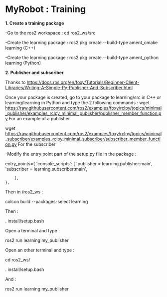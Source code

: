 # MyRobot : Training

**1. Create a training package**

-Go to the ros2 workspace : cd ros2_ws/src

-Create the learning package : ros2 pkg create --build-type ament_cmake learning (C++)

-Create the learning package : ros2 pkg create --build-type ament_python learning (Python)


**2. Publisher and subscriber**

Thanks to https://docs.ros.org/en/foxy/Tutorials/Beginner-Client-Libraries/Writing-A-Simple-Py-Publisher-And-Subscriber.html

Once your package is created, go to your package to learning/src in C++ or learning/learning in Python and type the 2 following commands :
wget https://raw.githubusercontent.com/ros2/examples/foxy/rclpy/topics/minimal_publisher/examples_rclpy_minimal_publisher/publisher_member_function.py
For an example of a publisher

wget https://raw.githubusercontent.com/ros2/examples/foxy/rclpy/topics/minimal_subscriber/examples_rclpy_minimal_subscriber/subscriber_member_function.py
For the subscriber

-Modify the entry point part of the setup.py file in the package :

entry_points={
        'console_scripts': [
                'publisher = learning.publisher:main',
                'subscriber = learning.subscriber:main',

        ],
    },

Then in /ros2_ws :

colcon build --packages-select learning

Then :

. install/setup.bash

Open a terminal and type :

ros2 run learning my_publisher

Open an other terminal and type :

cd ros2_ws/

. install/setup.bash

And :

ros2 run learning my_publisher
